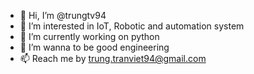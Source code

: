 - 👋 Hi, I’m @trungtv94
- 👀 I’m interested in IoT, Robotic and automation system
- 🌱 I’m currently working on python
- 💞️ I’m wanna to be good engineering
- 📫 Reach me by trung.tranviet94@gmail.com

<!---
trungtv94/trungtv94 is a ✨ special ✨ repository because its `README.md` (this file) appears on your GitHub profile.
You can click the Preview link to take a look at your changes.
--->
